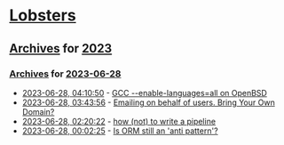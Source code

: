 # [Lobsters](../../../README.md)

## [Archives](../../index.md) for [2023](../index.md)

### [Archives](../../index.md) for [2023-06-28](index.md)

* [2023-06-28, 04:10:50](https://lobste.rs/s/rro8mr/gcc_enable_languages_all_on_openbsd) - [GCC --enable-languages=all on OpenBSD](https://briancallahan.net/blog/20230626.html)
* [2023-06-28, 03:43:56](https://lobste.rs/s/mxix8u/emailing_on_behalf_users_bring_your_own) - [Emailing on behalf of users. Bring Your Own Domain?](https://lobste.rs/s/mxix8u/emailing_on_behalf_users_bring_your_own)
* [2023-06-28, 02:20:22](https://lobste.rs/s/wbte8j/how_not_write_pipeline) - [how (not) to write a pipeline](https://cohost.org/tef/post/1764930-how-not-to-write-a)
* [2023-06-28, 00:02:25](https://lobste.rs/s/qxk9kz/is_orm_still_anti_pattern) - [Is ORM still an 'anti pattern'?](https://github.com/getlago/lago/wiki/Is-ORM-still-an-%27anti-pattern%27%3F)

